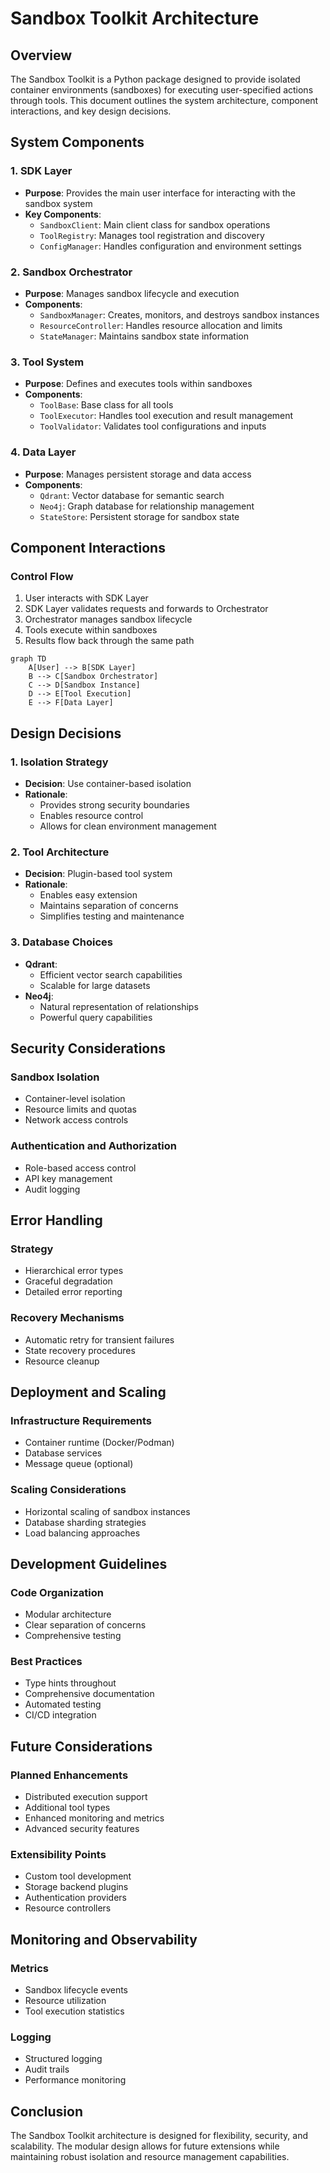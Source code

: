 # Sandbox Toolkit Architecture

## Overview

The Sandbox Toolkit is a Python package designed to provide isolated container environments (sandboxes) for executing user-specified actions through tools. This document outlines the system architecture, component interactions, and key design decisions.

## System Components

### 1. SDK Layer
- **Purpose**: Provides the main user interface for interacting with the sandbox system
- **Key Components**:
  - `SandboxClient`: Main client class for sandbox operations
  - `ToolRegistry`: Manages tool registration and discovery
  - `ConfigManager`: Handles configuration and environment settings

### 2. Sandbox Orchestrator
- **Purpose**: Manages sandbox lifecycle and execution
- **Components**:
  - `SandboxManager`: Creates, monitors, and destroys sandbox instances
  - `ResourceController`: Handles resource allocation and limits
  - `StateManager`: Maintains sandbox state information

### 3. Tool System
- **Purpose**: Defines and executes tools within sandboxes
- **Components**:
  - `ToolBase`: Base class for all tools
  - `ToolExecutor`: Handles tool execution and result management
  - `ToolValidator`: Validates tool configurations and inputs

### 4. Data Layer
- **Purpose**: Manages persistent storage and data access
- **Components**:
  - `Qdrant`: Vector database for semantic search
  - `Neo4j`: Graph database for relationship management
  - `StateStore`: Persistent storage for sandbox state

## Component Interactions

### Control Flow
1. User interacts with SDK Layer
2. SDK Layer validates requests and forwards to Orchestrator
3. Orchestrator manages sandbox lifecycle
4. Tools execute within sandboxes
5. Results flow back through the same path

```mermaid
graph TD
    A[User] --> B[SDK Layer]
    B --> C[Sandbox Orchestrator]
    C --> D[Sandbox Instance]
    D --> E[Tool Execution]
    E --> F[Data Layer]
```

## Design Decisions

### 1. Isolation Strategy
- **Decision**: Use container-based isolation
- **Rationale**:
  - Provides strong security boundaries
  - Enables resource control
  - Allows for clean environment management

### 2. Tool Architecture
- **Decision**: Plugin-based tool system
- **Rationale**:
  - Enables easy extension
  - Maintains separation of concerns
  - Simplifies testing and maintenance

### 3. Database Choices
- **Qdrant**:
  - Efficient vector search capabilities
  - Scalable for large datasets
- **Neo4j**:
  - Natural representation of relationships
  - Powerful query capabilities

## Security Considerations

### Sandbox Isolation
- Container-level isolation
- Resource limits and quotas
- Network access controls

### Authentication and Authorization
- Role-based access control
- API key management
- Audit logging

## Error Handling

### Strategy
- Hierarchical error types
- Graceful degradation
- Detailed error reporting

### Recovery Mechanisms
- Automatic retry for transient failures
- State recovery procedures
- Resource cleanup

## Deployment and Scaling

### Infrastructure Requirements
- Container runtime (Docker/Podman)
- Database services
- Message queue (optional)

### Scaling Considerations
- Horizontal scaling of sandbox instances
- Database sharding strategies
- Load balancing approaches

## Development Guidelines

### Code Organization
- Modular architecture
- Clear separation of concerns
- Comprehensive testing

### Best Practices
- Type hints throughout
- Comprehensive documentation
- Automated testing
- CI/CD integration

## Future Considerations

### Planned Enhancements
- Distributed execution support
- Additional tool types
- Enhanced monitoring and metrics
- Advanced security features

### Extensibility Points
- Custom tool development
- Storage backend plugins
- Authentication providers
- Resource controllers

## Monitoring and Observability

### Metrics
- Sandbox lifecycle events
- Resource utilization
- Tool execution statistics

### Logging
- Structured logging
- Audit trails
- Performance monitoring

## Conclusion

The Sandbox Toolkit architecture is designed for flexibility, security, and scalability. The modular design allows for future extensions while maintaining robust isolation and resource management capabilities.